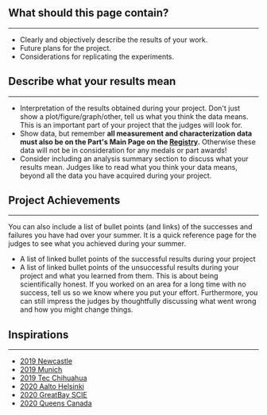 ## What should this page contain?

---

- Clearly and objectively describe the results of your work.
- Future plans for the project.
- Considerations for replicating the experiments.

## Describe what your results mean

---

- Interpretation of the results obtained during your project. Don't just show
  a plot/figure/graph/other, tell us what you think the data means. This is an
  important part of your project that the judges will look for.
- Show data, but remember **all measurement and characterization data must
  also be on the Part's Main Page on the
  [Registry](https://parts.igem.org/Main_Page).** Otherwise these data will not
  be in consideration for any medals or part awards!
- Consider including an analysis summary section to discuss what your results
  mean. Judges like to read what you think your data means, beyond all the
  data you have acquired during your project.

## Project Achievements

------------------------------------------------------------------------

You can also include a list of bullet points (and links) of the successes and failures you have had over your summer. It
is a quick reference page for the judges to see what you achieved during your summer.

- A list of linked bullet points of the successful results during your project
- A list of linked bullet points of the unsuccessful results during your project and what you learned from them. This is
  about being scientifically honest. If you worked on an area for a long time with no success, tell us so we know where
  you put your effort. Furthermore, you can still impress the judges by thoughtfully discussing what went wrong and how
  you might change things.

## Inspirations

---

- [2019 Newcastle](https://2019.igem.org/Team:Newcastle/Results)
- [2019 Munich](https://2019.igem.org/Team:Munich/Results)
- [2019 Tec Chihuahua](https://2019.igem.org/Team:Tec-Chihuahua/Results)
- [2020 Aalto Helsinki](https://2020.igem.org/Team:Aalto-Helsinki/Results)
- [2020 GreatBay SCIE](https://2020.igem.org/Team:GreatBay_SCIE/Results)
- [2020 Queens Canada](https://2020.igem.org/Team:Queens_Canada/Results)
